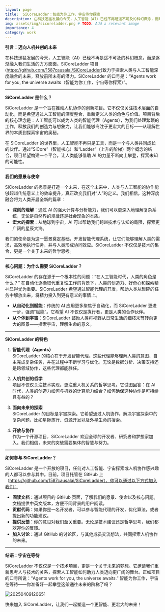 ```yaml
---
layout: page
title:  SiCoreLadder：智能为你工作，宇宙等你探索
description: 在科技迅猛发展的今天，人工智能（AI）已经不再是遥不可及的科幻概念，而是逐渐融入我们生活的方方面面。SiCoreLadder 项目（https://github.com/1587causalai/SiCoreLadder）正是这一浪潮中的先锋，致力于探索人类与人工智能深度融合的未来，释放前所未有的潜力。SiCoreLadder 的口号是：“Agents work for you, the universe awaits（智能为你工作，宇宙等你探索）”，这不仅是一个愿景，更是对未来科技与人类关系的深刻思考。
img: assets/img/sicoreladder.png # TODO: Add a relevant image
importance: 4
category: work
---
```



**引言：迈向人机共创的未来**

在科技迅猛发展的今天，人工智能（AI）已经不再是遥不可及的科幻概念，而是逐渐融入我们生活的方方面面。SiCoreLadder 项目(https://github.com/1587causalai/SiCoreLadder)致力于探索人类与人工智能深度融合的未来，释放前所未有的潜力。SiCoreLadder 的口号是：“Agents work for you, the universe awaits（智能为你工作，宇宙等你探索）”。

---

**SiCoreLadder 是什么？**

SiCoreLadder 是一个旨在推动人机协作的创新项目。它不仅仅关注技术层面的自动化，而是希望通过人工智能的深度整合，重新定义人类的角色与价值。项目背后的核心理念是：人工智能可以成为人类的智能代理（Agents），为我们处理繁琐的工作，释放我们的创造力与想象力，让我们能够专注于更宏大的目标——从理解世界的本质到探索宇宙的奥秘。

在 SiCoreLadder 的世界里，人工智能不再只是工具，而是一个与人类共同成长的伙伴。通过“SiCore”（智能核心）和“Ladder”（上升的阶梯）两个概念的结合，项目希望构建一个平台，让人类能够借助 AI 的力量不断向上攀登，探索未知的可能性。

---

**我们的愿景与使命**

SiCoreLadder 的愿景是打造一个未来，在这个未来中，人类与人工智能的协作能够超越传统意义上的效率提升，真正改变我们对“人”的定义。我们相信，这种深度融合将为人类开启全新的篇章：

- **深刻的理解**：通过 AI 的强大计算与分析能力，我们可以更深入地理解复杂系统，无论是自然界的规律还是社会现象的本质。
- **宏大的探索**：从地球到宇宙，AI 可以帮助我们跨越技术与认知的局限，探索更广阔的星辰大海。

我们的使命是为这一愿景奠定基础，开发智能代理系统，让它们能够理解人类的需求，高效地执行任务，并与人类形成协同效应。SiCoreLadder 不仅仅是技术的集合，更是一个关于未来的哲学思考。

---

**核心问题：为什么需要 SiCoreLadder？**

SiCoreLadder 的存在源于一个根本性的问题：“在人工智能时代，人类的角色是什么？” 在自动化逐渐取代重复性工作的背景下，人类的创造力、好奇心和探索精神显得尤为重要。SiCoreLadder 希望通过智能代理的开发，帮助人类从琐碎的任务中解放出来，将精力投入到更有意义的事情上。

- **从自动化到赋能**：传统的 AI 应用更多聚焦于自动化，而 SiCoreLadder 更进一步，强调“赋能”。它希望 AI 不仅仅是执行者，更是人类的合作伙伴。
- **从个体到宇宙**：SiCoreLadder 鼓励人类将视野从日常生活的细枝末节转向更大的图景——探索宇宙，理解生命的意义。

---

**SiCoreLadder 的特色**

1. **智能代理（Agents）**  
   SiCoreLadder 的核心在于开发智能代理，这些代理能够理解人类的意图，自主完成复杂任务，并在过程中不断学习与优化。无论是数据分析、决策支持还是跨领域协作，这些代理都能胜任。

2. **人机共创的哲学**  
   项目不仅仅关注技术实现，更注重人机关系的哲学思考。它试图回答：在 AI 时代，人类的创造力如何与机器的计算能力结合？如何确保这种协作是可持续且有益的？

3. **面向未来的探索**  
   SiCoreLadder 的目标是宇宙探索。它希望通过人机协作，解决宇宙探索中的复杂问题，比如星际旅行、资源开发以及外星生命的搜索。

4. **开放与协作**  
   作为一个开源项目，SiCoreLadder 欢迎全球的开发者、研究者和梦想家加入。我们相信，未来的突破需要集体的智慧与努力。

---

**如何参与 SiCoreLadder？**

SiCoreLadder 是一个开放的项目，任何对人工智能、宇宙探索或人机协作感兴趣的人都可以参与其中。目前，项目托管在 GitHub 上（https://github.com/1587causalai/SiCoreLadder），你可以通过以下方式加入我们：

- **阅读文档**：通过项目的 GitHub 页面，了解我们的愿景、使命以及核心问题。文档提供中英文版本，方便不同背景的用户阅读。
- **贡献代码**：如果你是一名开发者，可以参与智能代理的开发，优化算法，或者提出新的功能建议。
- **提供反馈**：你的意见对我们至关重要。无论是技术建议还是哲学思考，我们都欢迎你的反馈。
- **加入讨论**：通过 GitHub 的讨论区，与其他成员交流想法，共同探索人机协作的未来。

---

**结语：宇宙在等待**

SiCoreLadder 不仅仅是一个技术项目，更是一个关于未来的梦想。它邀请我们重新思考人与技术的关系，探索人工智能如何助力人类迈向更广阔的舞台。正如项目的口号所说：“Agents work for you, the universe awaits.” 智能为你工作，宇宙在等待——你准备好一起攀登这架通往未来的阶梯了吗？

 
![20250409120651](https://s2.loli.net/2025/04/09/bF59WK1pEBQHV6P.png)


快来加入 SiCoreLadder，让我们一起塑造一个更智能、更宏大的未来！




